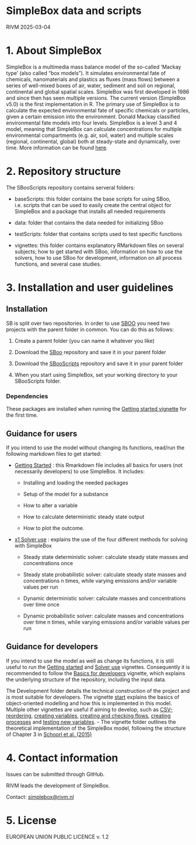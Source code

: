 SimpleBox data and scripts
================
RIVM
2025-03-04

# 1. About SimpleBox

SimpleBox is a multimedia mass balance model of the so-called ‘Mackay
type’ (also called “box models”). It simulates environmental fate of
chemicals, nanomaterials and plastics as fluxes (mass flows) between a
series of well-mixed boxes of air, water, sediment and soil on regional,
continental and global spatial scales. SimpleBox was first developed in
1986 and since then has seen multiple versions. The current version
(SimpleBox v5.0) is the first implementation in R. The primary use of
SimpleBox is to calculate the expected environmental fate of specific
chemicals or particles, given a certain emission into the environment.
Donald Mackay classified environmental fate models into four levels.
SimpleBox is a level 3 and 4 model, meaning that SimpleBox can calculate
concentrations for multiple environmental compartments (e.g. air, soil,
water) and multiple scales (regional, continental, global) both at
steady-state and dynamically, over time. More information can be found
[here](vignettes/Development/QualityDocumentation.md "More info on SimpleBox").

# 2. Repository structure

The SBooScripts repository contains serveral folders:

- baseScripts: this folder contains the base scripts for using SBoo,
  i.e. scripts that can be used to easily create the central object for
  SimpleBox and a package that installs all needed requirements

- data: folder that contains the data needed for initializing SBoo

- testScripts: folder that contains scripts used to test specific
  functions

- vignettes: this folder contains explanatory RMarkdown files on several
  subjects; how to get started with SBoo, information on how to use the
  solvers, how to use SBoo for development, information on all process
  functions, and several case studies.

# 3. Installation and user guidelines

## Installation

SB is split over two repositories. In order to use
[SBOO](https://github.com/rivm-syso/SBoo) you need two projects with the
parent folder in common. You can do this as follows:

1.  Create a parent folder (you can name it whatever you like)

2.  Download the [SBoo](https://github.com/rivm-syso/SBoo) repository
    and save it in your parent folder

3.  Download the [SBooScripts](https://github.com/rivm-syso/SBooScripts)
    repository and save it in your parent folder

4.  When you start using SimpleBox, set your working directory to your
    SBooScripts folder.

### Dependencies

These packages are installed when running the [Getting started
vignette](vignettes/Getting-started.md) for the first time.

## Guidance for users

If you intend to use the model without changing its functions, read/run
the following markdown files to get started:

- [Getting Started](vignettes/Getting-started.Rmd) : this Rmarkdown file
  includes all basics for users (not necessarily developers) to use
  SimpleBox. It includes:

  - Installing and loading the needed packages

  - Setup of the model for a substance

  - How to alter a variable

  - How to calculate deterministic steady state output

  - How to plot the outcome.

- [x1 Solver use](vignettes/x.-Solver-use.Rmd) : explains the use of the
  four different methods for solving with SimpleBox

  - Steady state deterministic solver: calculate steady state masses and
    concentrations once

  - Steady state probabilistic solver: calculate steady state masses and
    concentrations n times, while varying emissions and/or variable
    values per run

  - Dynamic deterministic solver: calculate masses and concentrations
    over time once

  - Dynamic probabilistic solver: calculate masses and concentrations
    over time n times, while varying emissions and/or variable values
    per run

## Guidance for developers

If you intend to use the model as well as change its functions, it is
still useful to run the [Getting started](vignettes/Getting-started.Rmd)
and [Solver use](vignettes/x.-Solver-use.Rmd) vignettes. Consequently it
is recommended to follow the [Basics for
developers](vignettes/Development/BasicsOfDevelopment.md) vignette,
which explains the underlying structure of the repository, including the
input data.

The Development folder details the technical construction of the project
and is most suitable for developers. The vignette
[start](/vignettes/Development/start.md) explains the basics of
object-oriented modelling and how this is implemented in this model.
Multiple other vignettes are useful if aiming to develop, such as
[CSV-reordering](/vignettes/Development/CSVdata.Rmd), [creating
variables](vignettes/Development/FirstVars.Rmd), [creating and checking
flows](/vignettes/Development/AirFlow.Rmd), [creating
processes](vignettes/Development/processFlow.Rmd) and [testing new
variables](/vignettes/Development/testRainDropRadius.Rmd). - The
vignette folder outlines the theoretical implementation of the SimpleBox
model, following the structure of Chapter 3 in [Schoorl et
al. (2015)](https://www.rivm.nl/bibliotheek/rapporten/2015-0161.html)

# 4. Contact information

Issues can be submitted through GitHub.

RIVM leads the development of SimpleBox.

Contact: simplebox@rivm.nl

# 5. License

EUROPEAN UNION PUBLIC LICENCE v. 1.2
